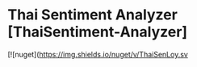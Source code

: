 # Thai Sentiment Analyzer [ThaiSentiment-Analyzer]

 [![nuget](https://img.shields.io/nuget/v/ThaiSenLoy.sv